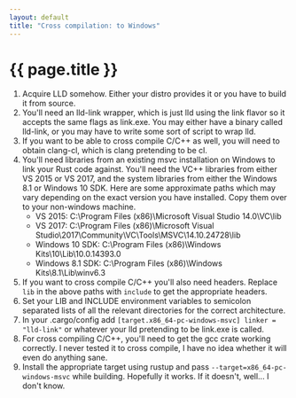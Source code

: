 ```yaml
---
layout: default
title: "Cross compilation: to Windows"
---
```


# {{ page.title }}

1. Acquire LLD somehow. Either your distro provides it or you have to build it from source.
2. You'll need an lld-link wrapper, which is just lld using the link flavor so it accepts the same flags as link.exe. You may either have a binary called lld-link, or you may have to write some sort of script to wrap lld.
3. If you want to be able to cross compile C/C++ as well, you will need to obtain clang-cl, which is clang pretending to be cl.
4. You'll need libraries from an existing msvc installation on Windows to link your Rust code against. You'll need the VC++ libraries from either VS 2015 or VS 2017, and the system libraries from either the Windows 8.1 or Windows 10 SDK. Here are some approximate paths which may vary depending on the exact version you have installed. Copy them over to your non-windows machine.
    * VS 2015: C:\Program Files (x86)\Microsoft Visual Studio 14.0\VC\lib
    * VS 2017: C:\Program Files (x86)\Microsoft Visual Studio\2017\Community\VC\Tools\MSVC\14.10.24728\lib
    * Windows 10 SDK: C:\Program Files (x86)\Windows Kits\10\Lib\10.0.14393.0
    * Windows 8.1 SDK: C:\Program Files (x86)\Windows Kits\8.1\Lib\winv6.3
5. If you want to cross compile C/C++ you'll also need headers. Replace `lib` in the above paths with `include` to get the appropriate headers.
6. Set your LIB and INCLUDE environment variables to semicolon separated lists of all the relevant directories for the correct architecture.
7. In your .cargo/config add `[target.x86_64-pc-windows-msvc] linker = "lld-link"` or whatever your lld pretending to be link.exe is called.
8. For cross compiling C/C++, you'll need to get the gcc crate working correctly. I never tested it to cross compile, I have no idea whether it will even do anything sane.
9. Install the appropriate target using rustup and pass `--target=x86_64-pc-windows-msvc` while building. Hopefully it works. If it doesn't, well... I don't know.
